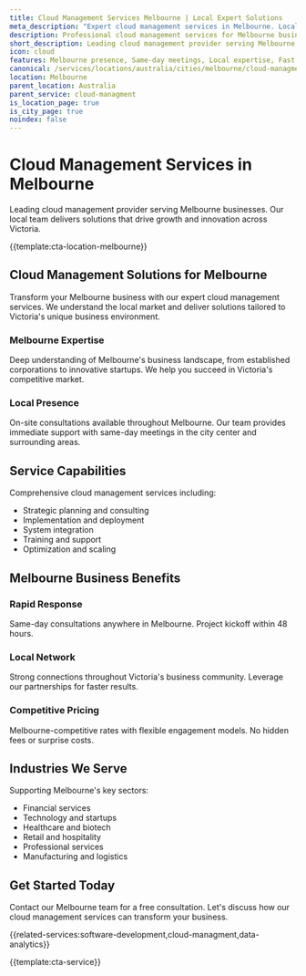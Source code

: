 ```yaml
---
title: Cloud Management Services Melbourne | Local Expert Solutions
meta_description: "Expert cloud management services in Melbourne. Local team, same-day consultations, proven results. Transform your business today."
description: Professional cloud management services for Melbourne businesses
short_description: Leading cloud management provider serving Melbourne and Victoria.
icon: cloud
features: Melbourne presence, Same-day meetings, Local expertise, Fast deployment, Competitive rates, Proven track record
canonical: /services/locations/australia/cities/melbourne/cloud-managment-melbourne.html
location: Melbourne
parent_location: Australia
parent_service: cloud-managment
is_location_page: true
is_city_page: true
noindex: false
---
```


# Cloud Management Services in Melbourne

Leading cloud management provider serving Melbourne businesses. Our local team delivers solutions that drive growth and innovation across Victoria.

{{template:cta-location-melbourne}}

## Cloud Management Solutions for Melbourne

Transform your Melbourne business with our expert cloud management services. We understand the local market and deliver solutions tailored to Victoria's unique business environment.

### Melbourne Expertise

Deep understanding of Melbourne's business landscape, from established corporations to innovative startups. We help you succeed in Victoria's competitive market.

### Local Presence

On-site consultations available throughout Melbourne. Our team provides immediate support with same-day meetings in the city center and surrounding areas.

## Service Capabilities

Comprehensive cloud management services including:
- Strategic planning and consulting
- Implementation and deployment
- System integration
- Training and support
- Optimization and scaling

## Melbourne Business Benefits

### Rapid Response
Same-day consultations anywhere in Melbourne. Project kickoff within 48 hours.

### Local Network
Strong connections throughout Victoria's business community. Leverage our partnerships for faster results.

### Competitive Pricing
Melbourne-competitive rates with flexible engagement models. No hidden fees or surprise costs.

## Industries We Serve

Supporting Melbourne's key sectors:
- Financial services
- Technology and startups
- Healthcare and biotech
- Retail and hospitality
- Professional services
- Manufacturing and logistics

## Get Started Today

Contact our Melbourne team for a free consultation. Let's discuss how our cloud management services can transform your business.

{{related-services:software-development,cloud-managment,data-analytics}}

{{template:cta-service}}
